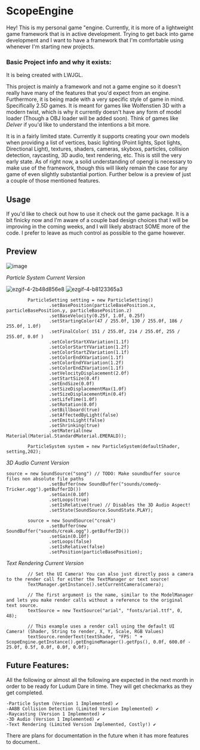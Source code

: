 # ScopeEngine

Hey! This is my personal game "engine. Currently, it is more of a lightweight game framework that is in active development. Trying to get back into game development and I want to have a framework that I'm comfortable using whenever I'm starting new projects.

### Basic Project info and why it exists:

It is being created with LWJGL.

This project is mainly a framework and not a game engine so it doesn't really have many of the features that you'd expect from an engine. Furthermore, it is being made with a very specific style of game in mind. Specifically 2.5D games. It is meant for games like Wolfenstien 3D with a modern twist, which is why it currently doesn't have any form of model loader (Though a OBJ loader will be added soon). Think of games like *Delver* if you'd like to understand the intentions a bit more.

It is in a fairly limited state. Currently it supports creating your own models when providing a list of vertices, basic lighting (Point lights, Spot lights, Directional Light), textures, shaders, cameras, skyboxs, particles, collision detection, raycasting, 3D audio, text rendering, etc. This is still the very early state. As of right now, a solid understanding of opengl is necessary to make use of the framework, though this will likely remain the case for any game of even slightly substantial portion. Further below is a preview of just a couple of those mentioned features.

## Usage

If you'd like to check out how to use it check out the game package. It is a bit finicky now and I'm aware of a couple bad design choices that I will be improving in the coming weeks, and I will likely abstract SOME more of the code. I prefer to leave as much control as possible to the game however.

## Preview
![image](https://user-images.githubusercontent.com/59324927/229053567-c51ba313-8e9b-48d5-82eb-7fabb9ee83b3.png)

*Particle System Current Version*

![ezgif-4-2b48d856e8](https://user-images.githubusercontent.com/59324927/229319856-02551d80-30c5-4d8b-b095-713647bf30bd.gif)
![ezgif-4-b8123365a3](https://user-images.githubusercontent.com/59324927/230031237-5c8dbf57-3a0a-45b9-973d-647d89b95d6e.gif)

```
        ParticleSetting setting = new ParticleSetting()
                .setBasePosition(particleBasePosition.x, particleBasePosition.y, particleBasePosition.z)
                .setBaseVelocity(0.25f, 1.0f, 0.25f)
                .setStartingColor(47 / 255.0f, 130 / 255.0f, 186 / 255.0f, 1.0f)
                .setFinalColor( 151 / 255.0f, 214 / 255.0f, 255 / 255.0f, 0.0f )
                .setColorStartXVariation(1.1f)
                .setColorStartYVariation(1.2f)
                .setColorStartZVariation(1.1f)
                .setColorEndXVariation(1.1f)
                .setColorEndYVariation(1.2f)
                .setColorEndZVariation(1.1f)
                .setVelocityDisplacement(2.0f)
                .setStartSize(0.4f)
                .setEndSize(0.0f)
                .setSizeDisplacementMax(1.0f)
                .setSizeDisplacementMin(0.4f)
                .setLifeTime(1.0f)
                .setRotation(0.0f)
                .setBillboard(true)
                .setAffectedByLight(false)
                .setEmitsLight(false)
                .setShrinking(true)
                .setMaterial(new Material(Material.StandardMaterial.EMERALD));

        ParticleSystem system = new ParticleSystem(defaultShader, setting,202);
```

*3D Audio Current Version*
```
source = new SoundSource("song") // TODO: Make soundbuffer source files non absolute file paths
                .setBuffer(new SoundBuffer("sounds/comedy-Tricker.ogg").getBufferID())
                .setGain(0.10f)
                .setLoops(true)
                .setIsRelative(true) // Disables the 3D Audio Aspect!
                .setState(SoundSource.SoundState.PLAY);

        source = new SoundSource("creak")
                .setBuffer(new SoundBuffer("sounds/creak.ogg").getBufferID())
                .setGain(0.10f)
                .setLoops(false)
                .setIsRelative(false)
                .setPosition(particleBasePosition);
```

*Text Rendering Current Version*

```
        // Set the UI Camera! You can also just directly pass a camera to the render call for either the TextManager or text source!
        TextManager.getInstance().setCurrentCamera(camera); 
        
        // The first argument is the name, similar to the ModelManager and lets you make render calls without a reference to the original text source.
        textSource = new TextSource("arial", "fonts/arial.ttf", 0, 48);
        
        // This example uses a render call using the default UI Camera! (Shader, String to render, X, Y, Scale, RGB Values)
        textSource.renderText(textShader, "FPS: " + ScopeEngine.getInstance().getEngineManager().getFps(), 0.0f, 600.0f - 25.0f, 0.5f, 0.0f, 0.0f, 0.0f);
```

## Future Features:
All the following or almost all the following are expected in the next month in order to be ready for Ludum Dare in time. They will get checkmarks as they get completed.

```
-Particle System (Version 1 Implemented) ✔️
-AABB Collision Detection (Limited Version Implemented) ✔️
-Raycasting (Version 1 Implemented) ✔️
-3D Audio (Version 1 Implemented) ✔️
-Text Rendering (Limited Version Implemented, Costly!) ✔️
```

There are plans for documentation in the future when it has more features to document..
